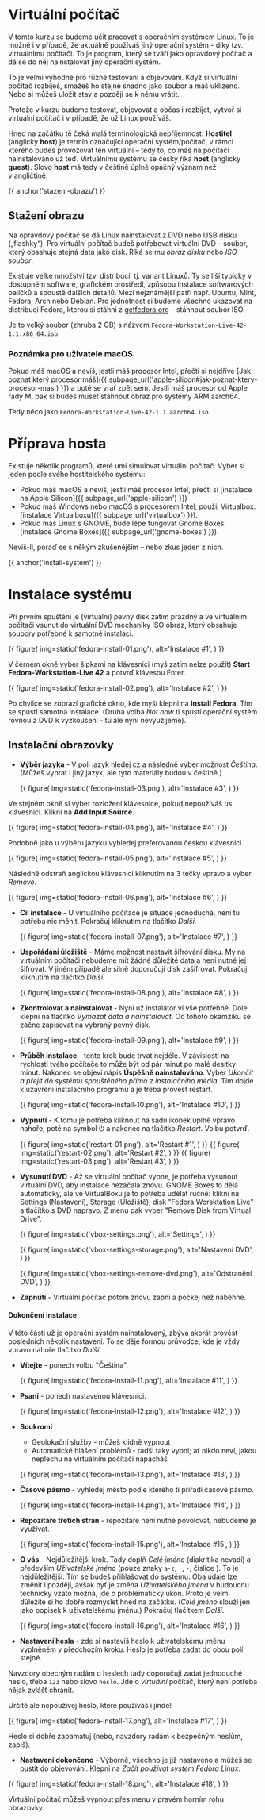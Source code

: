 # Virtuální počítač

V tomto kurzu se budeme učit pracovat s operačním systémem Linux.
To je možné i v případě, že aktuálně používáš jiný operační systém - díky tzv. virtuálnímu počítači. To je program, který se tváří jako opravdový počítač a dá se do něj nainstalovat jiný operační systém.

To je velmi výhodné pro různé testování a objevování. Když si virtuální počítač rozbiješ, smažeš ho stejně snadno jako soubor a máš uklizeno.
Nebo si můžeš uložit stav a později se k němu vrátit.

Protože v kurzu budeme testovat, objevovat a občas i rozbíjet,
vytvoř si virtuální počítač i v případě, že už Linux používáš.

Hned na začátku tě čeká malá terminologická nepříjemnost:
**Hostitel** (anglicky **host**) je termín označující operační systém/počítač, v rámci kterého budeš provozovat ten virtuální – tedy to, co máš na počítači nainstalováno už teď.
Virtuálnímu systému se česky říká **host** (anglicky **guest**).
Slovo **host** má tedy v češtině úplně opačný význam než v angličtině.

{{ anchor('stazeni-obrazu') }}
## Stažení obrazu 

Na opravdový počítač se dá Linux nainstalovat z DVD nebo USB disku („flashky“).
Pro virtuální počítač budeš potřebovat virtuální DVD – soubor, který
obsahuje stejná data jako disk.
Říká se mu *obraz disku* nebo *ISO soubor*.

Existuje velké množství tzv. distribucí, tj. variant Linuxů. Ty se liší typicky
v dostupném software, grafickém prostředí, způsobu instalace softwarových
balíčků a spoustě dalších detailů.
Mezi nejznámější patří např. Ubuntu, Mint, Fedora, Arch nebo Debian.
Pro jednotnost si budeme všechno ukazovat na distribuci Fedora, kterou
si stáhni z [getfedora.org](https://getfedora.org/cs/workstation/download) –
stáhnout soubor ISO.

Je to velký soubor (zhruba 2 GB) s názvem `Fedora-Workstation-Live-42-1.1.x86_64.iso`.

### Poznámka pro uživatele macOS

Pokud máš macOS a nevíš, jestli máš procesor Intel, přečti si nejdříve [Jak poznat který procesor máš]({{ subpage_url('apple-silicon#jak-poznat-ktery-procesor-mas') }}) a poté se vrať zpět sem.
Jestli máš procesor od Apple řady M, pak si budeš muset stáhnout obraz pro systémy ARM aarch64.

Tedy něco jako `Fedora-Workstation-Live-42-1.1.aarch64.iso`.


# Příprava hosta

Existuje několik programů, které umí simulovat virtuální počítač.
Vyber si jeden podle svého hostitelského systému:

* Pokud máš macOS a nevíš, jestli máš procesor Intel, přečti si [instalace na Apple Silicon]({{ subpage_url('apple-silicon') }})
* Pokud máš Windows nebo macOS s procesorem Intel, použij Virtualbox: [instalace Virtualboxu]({{ subpage_url('virtualbox') }}).
* Pokud máš Linux s GNOME, bude lépe fungovat Gnome Boxes: [instalace Gnome Boxes]({{ subpage_url('gnome-boxes') }}).

Nevíš-li, poraď se s někým zkušenějším – nebo zkus jeden z nich.


{{ anchor('install-system') }}
# Instalace systému

Při prvním spuštění je (virtuální) pevný disk zatím prázdný a ve virtuálním
počítači vsunut do virtuální DVD mechaniky ISO obraz, který obsahuje
soubory potřebné k samotné instalaci. 

{{ figure(
    img=static('fedora-install-01.png'),
    alt='Instalace #1',
) }}

V černém okně vyber šipkami na klávesnici (myš zatím nelze použít)
**Start Fedora-Workstation-Live 42** a potvrď klávesou Enter.

{{ figure(
    img=static('fedora-install-02.png'),
    alt='Instalace #2',
) }}

Po chvilce se zobrazí grafické okno, kde myší klepni na **Install Fedora**. Tím se spustí samotná instalace. (Druhá volba *Not now* ti spustí
operační systém rovnou z DVD k vyzkoušení - tu ale nyní nevyužijeme).

## Instalační obrazovky

* **Výběr jazyka** - V poli jazyk hledej cz a následně vyber možnost *Čeština*.
  (Můžeš vybrat i jiný jazyk, ale tyto materiály budou v češtině.)

  {{ figure(
    img=static('fedora-install-03.png'),
    alt='Instalace #3',
  ) }}

Ve stejném okně si vyber rozložení klávesnice, pokud nepoužíváš *us* klávesnici.
Klikni na **Add Input Source**.

  {{ figure(
    img=static('fedora-install-04.png'),
    alt='Instalace #4',
  ) }}

Podobně jako u výběru jazyku vyhledej preferovanou českou klávesnici.

  {{ figure(
    img=static('fedora-install-05.png'),
    alt='Instalace #5',
  ) }}

Následně odstraň anglickou klávesnici kliknutím na 3 tečky vpravo a vyber
*Remove*.

  {{ figure(
    img=static('fedora-install-06.png'),
    alt='Instalace #6',
  ) }}

* **Cíl instalace** - U virtuálního počítače je situace jednoduchá, není tu
  potřeba nic měnit.
  Pokračuj kliknutím na tlačítko *Další*.

  {{ figure(
    img=static('fedora-install-07.png'),
    alt='Instalace #7',
  ) }}

* **Uspořádání úložiště** - Máme možnost nastavit šifrování disku.
  My na virtuálním počítači nebudeme mít žádné důležité data a není nutné jej
  šifrovat. V jiném případě ale silně doporučuji disk zašifrovat.
  Pokračuj kliknutím na tlačítko *Další*.

  {{ figure(
    img=static('fedora-install-08.png'),
    alt='Instalace #8',
  ) }}


* **Zkontrolovat a nainstalovat** - Nyní už instalátor ví vše potřebné. Dole
 klepni na tlačítko *Vymazat data a nainstalovat*. Od tohoto okamžiku se začne
 zapisovat na vybraný pevný disk.
 
  {{ figure(
    img=static('fedora-install-09.png'),
    alt='Instalace #9',
  ) }}


* **Průběh instalace** - tento krok bude trvat nejdéle. V závislosti na
 rychlosti tvého počítače to může být od pár minut po malé desítky minut.
 Nakonec se objeví nápis **Úspěšně nainstalováno**. Vyber *Ukončit a přejít do
 systému spouštěného přímo z instalačního média*. Tím dojde k
 uzavření instalačního programu a je třeba provést restart.
 
  {{ figure(
    img=static('fedora-install-10.png'),
    alt='Instalace #10',
  ) }}

* **Vypnutí** - K tomu je potřeba kliknout na sadu ikonek úplně vpravo nahoře,
 poté na symbol ⏻ a nakonec na tlačítko *Restart*. Volbu potvrď.

   {{ figure(
    img=static('restart-01.png'),
    alt='Restart #1',
  ) }}
   {{ figure(
    img=static('restart-02.png'),
    alt='Restart #2',
  ) }}
   {{ figure(
    img=static('restart-03.png'),
    alt='Restart #3',
  ) }}

* **Vysunutí DVD** - Až se virtuální počítač vypne, je potřeba vysunout
  virtuální DVD, aby instalace nezačala znovu.
  GNOME Boxes to dělá automaticky, ale ve VirtualBoxu je to potřeba udělat
  ručně: klikni na Settings (Nastavení), Storage (Úložiště), disk
  "Fedora Worsktation Live" a tlačítko s DVD napravo.
  Z menu pak vyber "Remove Disk from Virtual Drive".

  {{ figure(
    img=static('vbox-settings.png'),
    alt='Settings',
  ) }}

  {{ figure(
    img=static('vbox-settings-storage.png'),
    alt='Nastavení DVD',
  ) }}

  {{ figure(
    img=static('vbox-settings-remove-dvd.png'),
    alt='Odstranění DVD',
  ) }}

* **Zapnutí** - Virtuální počítač potom znovu zapni a počkej než naběhne.

#### Dokončení instalace

V této části už je operační systém nainstalovaný,
 zbývá akorát provést posledních několik nastavení. To se děje formou průvodce,
 kde je vždy vpravo nahoře tlačítko *Další*.

* **Vítejte** - ponech volbu "Čeština".

  {{ figure(
    img=static('fedora-install-11.png'),
    alt='Instalace #11',
  ) }}

* **Psaní** - ponech nastavenou klávesnici.

  {{ figure(
    img=static('fedora-install-12.png'),
    alt='Instalace #12',
  ) }}

* **Soukromí**
  * Geolokační služby - můžeš klidně vypnout
  * Automatické hlášení problémů - radši taky vypni; ať nikdo neví, jakou
    neplechu na virtuálním počítači napácháš

  {{ figure(
    img=static('fedora-install-13.png'),
    alt='Instalace #13',
  ) }}

* **Časové pásmo** - vyhledej město podle kterého ti přiřadí časové pásmo.

  {{ figure(
    img=static('fedora-install-14.png'),
    alt='Instalace #14',
  ) }}

* **Repozitáře třetích stran** - repozitáře není nutné povolovat, nebudeme je
  využívat.

  {{ figure(
    img=static('fedora-install-15.png'),
    alt='Instalace #15',
  ) }}

  
* **O vás** - Nejdůležitější krok. Tady doplň *Celé jméno* (diakritika
 nevadí) a především *Uživatelské jméno* (pouze znaky `a-z`, `_`, `-`, číslice
 ). To je nejdůležitější. Tím se budeš přihlašovat do systému. Oba údaje lze
 změnit i později, avšak byť je změna *Uživatelského jména* v budoucnu
 technicky vzato možná, jde o problematický úkon. Proto je velmi důležité si
 ho dobře rozmyslet hned na začátku. (*Celé jméno* slouží jen jako popisek
  k uživatelskému jménu.) Pokračuj tlačítkem *Další*.

  {{ figure(
    img=static('fedora-install-16.png'),
    alt='Instalace #16',
  ) }}


 * **Nastavení hesla** - zde si nastavíš heslo k uživatelskému jménu vyplněném v předchozím
 kroku. Heslo je potřeba zadat do obou polí stejné.
 
 Navzdory obecným radám o heslech tady doporučuji zadat jednoduché heslo,
 třeba `123` nebo slovo `heslo`.
 Jde o *virtuální* počítač, který není potřeba nějak zvlášť chránit.

 Určitě ale nepoužívej heslo, které používáš i jinde!

  {{ figure(
    img=static('fedora-install-17.png'),
    alt='Instalace #17',
  ) }}

  Heslo si dobře zapamatuj (nebo, navzdory radám k bezpečným heslům, zapiš).

 * **Nastavení dokončeno** - Výborně, všechno je již nastaveno a můžeš se
  pustit do objevování. Klepni na *Začít používat systém Fedora Linux*.

  {{ figure(
    img=static('fedora-install-18.png'),
    alt='Instalace #18',
  ) }}

Virtuální počítač můžeš vypnout přes menu v pravém horním rohu obrazovky.
